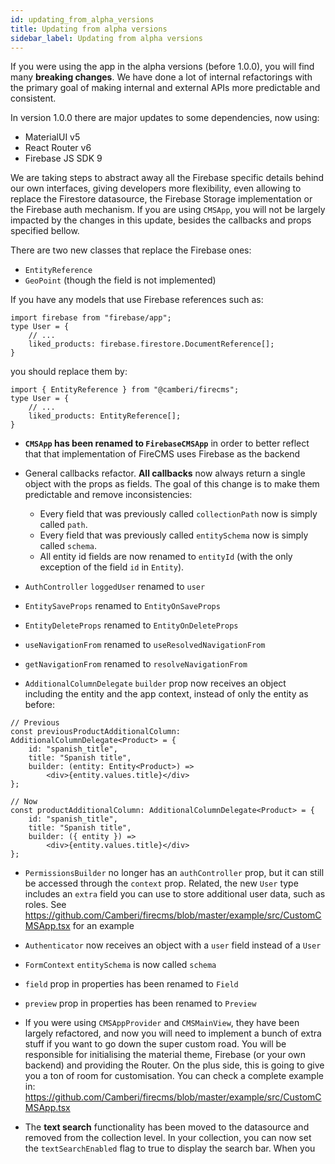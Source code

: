 ```yaml
---
id: updating_from_alpha_versions
title: Updating from alpha versions
sidebar_label: Updating from alpha versions
---
```


If you were using the app in the alpha versions (before 1.0.0), you will find
many **breaking changes**. We have done a lot of
internal refactorings with the primary goal of making internal and external APIs
more predictable and consistent.

In version 1.0.0 there are major updates to some dependencies, now using:
- MaterialUI v5
- React Router v6
- Firebase JS SDK 9

We are taking steps to abstract away all the Firebase specific details behind
our own interfaces, giving developers more flexibility, even allowing
to replace the Firestore datasource, the Firebase Storage implementation
or the Firebase auth mechanism. If you are using `CMSApp`, you will not be
largely impacted by the changes in this update, besides the callbacks and
props specified bellow.

There are two new classes that replace the Firebase ones:
- `EntityReference`
- `GeoPoint` (though the field is not implemented)

If you have any models that use Firebase references such as:
```tsx
import firebase from "firebase/app";
type User = {
    // ...
    liked_products: firebase.firestore.DocumentReference[];
}
```

you should replace them by:
```tsx
import { EntityReference } from "@camberi/firecms";
type User = {
    // ...
    liked_products: EntityReference[];
}
```

- **`CMSApp` has been renamed to `FirebaseCMSApp`** in order to better
  reflect that that implementation of FireCMS uses Firebase as the backend

- General callbacks refactor. **All callbacks** now always return a single object
  with the props as fields. The goal of this change is to make them predictable
  and remove inconsistencies:
    - Every field that was previously called `collectionPath` now is simply
      called `path`.
    - Every field that was previously called `entitySchema` now is simply
      called `schema`.
    - All entity id fields are now renamed to `entityId` (with the only exception
      of the field `id` in `Entity`).

- `AuthController` `loggedUser` renamed to `user`

- `EntitySaveProps` renamed to `EntityOnSaveProps`

- `EntityDeleteProps` renamed to `EntityOnDeleteProps`

- `useNavigationFrom` renamed to `useResolvedNavigationFrom`
- `getNavigationFrom` renamed to `resolveNavigationFrom`

- `AdditionalColumnDelegate` `builder` prop now receives an object including
  the entity and the app context, instead of only the entity as before:
```tsx
// Previous
const previousProductAdditionalColumn: AdditionalColumnDelegate<Product> = {
    id: "spanish_title",
    title: "Spanish title",
    builder: (entity: Entity<Product>) =>
        <div>{entity.values.title}</div>
};

// Now
const productAdditionalColumn: AdditionalColumnDelegate<Product> = {
    id: "spanish_title",
    title: "Spanish title",
    builder: ({ entity }) =>
        <div>{entity.values.title}</div>
};
```

- `PermissionsBuilder` no longer has an `authController` prop, but it can still
  be accessed through the `context` prop. Related, the new `User` type includes
  an `extra` field you can use to store additional user data, such as roles.
  See https://github.com/Camberi/firecms/blob/master/example/src/CustomCMSApp.tsx
  for an example

- `Authenticator` now receives an object with a `user` field instead of a `User`

- `FormContext` `entitySchema` is now called `schema`

- `field` prop in properties has been renamed to `Field`
- `preview` prop in properties has been renamed to `Preview`



- If you were using `CMSAppProvider` and `CMSMainView`, they
  have been largely refactored, and now you will need to implement a bunch of
  extra stuff if you want to go down the super custom road. You will be responsible
  for initialising the material theme, Firebase (or your own backend) and providing the Router.
  On the plus side, this is going to give you a ton of room for customisation.
  You can check a complete example in:
  https://github.com/Camberi/firecms/blob/master/example/src/CustomCMSApp.tsx

- The **text search** functionality has been moved
  to the datasource and removed from the collection level.
  In your collection, you can now set the `textSearchEnabled` flag to true
  to display the search bar.
  When you
